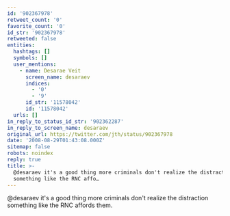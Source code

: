 ```yaml
---
id: '902367978'
retweet_count: '0'
favorite_count: '0'
id_str: '902367978'
retweeted: false
entities:
  hashtags: []
  symbols: []
  user_mentions:
    - name: Desarae Veit
      screen_name: desaraev
      indices:
        - '0'
        - '9'
      id_str: '11578042'
      id: '11578042'
  urls: []
in_reply_to_status_id_str: '902362287'
in_reply_to_screen_name: desaraev
original_url: https://twitter.com/jth/status/902367978
date: '2008-08-29T01:43:08.000Z'
sitemap: false
robots: noindex
reply: true
title: >-
  @desaraev it's a good thing more criminals don't realize the distraction
  something like the RNC affo…
---
```


@desaraev it's a good thing more criminals don't realize the distraction something like the RNC affords them.